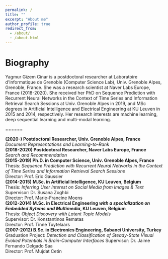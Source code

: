 ```yaml
---
permalink: /
title: ""
excerpt: "About me"
author_profile: true
redirect_from: 
  - /about/
  - /about.html
---
```



Biography
======
Yagmur Gizem Cinar is a postdoctoral researcher at Laboratoire d'Informatique de Grenoble (Computer Science Lab), Univ. Grenoble Alpes, Grenoble, France. She was a research scientist at Naver Labs Europe, France (2018-2020). She received her PhD on Sequence Prediction with Recurrent Neural Networks in the Context of Time Series and Information Retrieval Search Sessions at Univ. Grenoble Alpes in 2019, and MSc degrees in Artificial Intelligence and Electrical Engineering at KU Leuven in 2015 and 2014, respectively. Her research interests are machine learning, deep sequential learning and multi-modal learning.


======

**(2020-) Postdoctoral Researcher, Univ. Grenoble Alpes, France**  
        *Document Representations and Learning-to-Rank*  
**(2018-2020) Postdoctoral Researcher, Naver Labs Europe, France**  
        *Search and Recommendation*  
**(2015-2019) Ph.D. in Computer Science, Univ. Grenoble Alpes, France**  
        Thesis: *Sequence Prediction with Recurrent Neural Networks in the Context of Time Series and Information Retrieval Search Sessions*  
        Director: Prof. Eric Gaussier  
**(2014-2015) M.Sc. in Artificial Intelligence, KU Leuven, Belgium**    
        Thesis: *Inferring User Interest on Social Media from Images & Text*  
        Supervisor: Dr. Susana Zoghbi  
        Director: Prof. Marie-Francine Moens    
**(2012-2014) M.Sc. in Electrical Engineering *with a specialization on Embedded Sytems and Multimedia*, KU Leuven, Belgium**     
        Thesis: *Object Discovery with Latent Topic Models*  
        Supervisor: Dr. Konstantinos Rematas  
        Director: Prof. Tinne Tuytelaars  
**(2007-2012) B.Sc. in Electronics Engineering, Sabanci University, Turkey**  
        Graduation Project: *Detection and Classification of Steady-State Visual Evoked Potentials in Brain-Computer Interfaces*
        Supervisor: Dr. Jaime Fernando Delgado Saa  
        Director: Prof. Mujdat Cetin  


